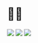 # :space_invader::purple_heart:
![](https://img.shields.io/badge/Code-C-informational?style=flat&logo=c&color=61DAFB)
![](https://img.shields.io/badge/Code-C++-informational?style=flat&logo=c++&color=61DAFB)
![](https://img.shields.io/badge/Code-Python-informational?style=flat&logo=python&color=61DAFB)
